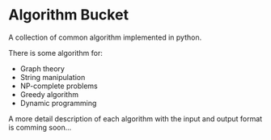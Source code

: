 # Algorithm Bucket
A collection of common algorithm implemented in python.

There is some algorithm for:
+ Graph theory
+ String manipulation
+ NP-complete problems
+ Greedy algorithm
+ Dynamic programming

A more detail description of each algorithm with the input and output format is comming soon...
